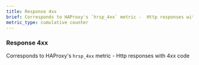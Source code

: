 ```yaml
---
title: Response 4xx
brief: Corresponds to HAProxy's `hrsp_4xx` metric -  Http responses with 4xx code
metric_type: cumulative counter
---
```

### Response 4xx

Corresponds to HAProxy's `hrsp_4xx` metric -  Http responses with 4xx code
